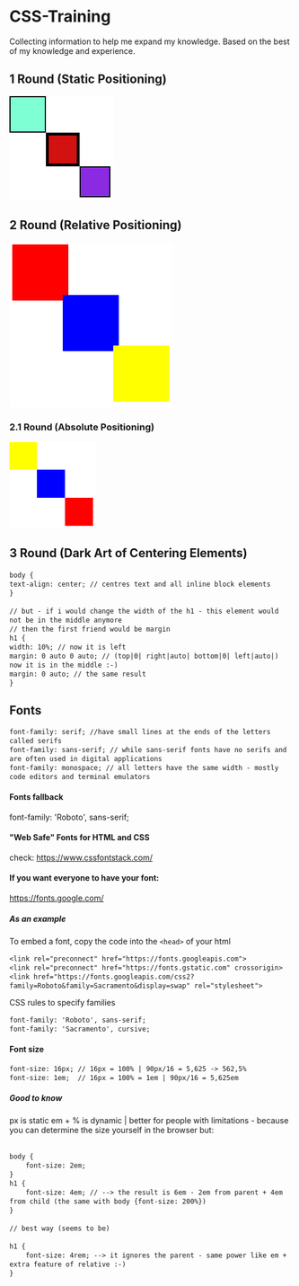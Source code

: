 # CSS-Training

Collecting information to help me expand my knowledge.
Based on the best of my knowledge and experience.

## 1 Round (Static Positioning)

![Picture-of-1Round](https://github.com/kohoki/CSS-Training/blob/8c15f65797b72de0e3bc01f4052c57d8b063124d/1round/1round.png)

## 2 Round (Relative Positioning)

![Picture-of-2Round](https://github.com/kohoki/CSS-Training/blob/bf42cb7a09221b8d13c9ff1f29b79678f30572f6/2round/2round.png)

### 2.1 Round (Absolute Positioning)

![Picture-of-21Round](https://github.com/kohoki/CSS-Training/blob/00d9dd1a3b2b7d4cf2ca9100a28e3b8e060a5e50/2.1round/21round.png)

## 3 Round (Dark Art of Centering Elements)

```
body {
text-align: center; // centres text and all inline block elements
}

// but - if i would change the width of the h1 - this element would not be in the middle anymore
// then the first friend would be margin
h1 {
width: 10%; // now it is left
margin: 0 auto 0 auto; // (top|0| right|auto| bottom|0| left|auto|) now it is in the middle :-)
margin: 0 auto; // the same result
}
```

## Fonts

```
font-family: serif; //have small lines at the ends of the letters called serifs
font-family: sans-serif; // while sans-serif fonts have no serifs and are often used in digital applications
font-family: monospace; // all letters have the same width - mostly code editors and terminal emulators
```

#### Fonts fallback

font-family: 'Roboto', sans-serif;

#### "Web Safe" Fonts for HTML and CSS

check:
https://www.cssfontstack.com/

#### If you want everyone to have your font:

https://fonts.google.com/

##### As an example

To embed a font, copy the code into the `<head>` of your html

```
<link rel="preconnect" href="https://fonts.googleapis.com">
<link rel="preconnect" href="https://fonts.gstatic.com" crossorigin>
<link href="https://fonts.googleapis.com/css2?family=Roboto&family=Sacramento&display=swap" rel="stylesheet">
```

CSS rules to specify families

```
font-family: 'Roboto', sans-serif;
font-family: 'Sacramento', cursive;
```

#### Font size

```
font-size: 16px; // 16px = 100% | 90px/16 = 5,625 -> 562,5%
font-size: 1em;  // 16px = 100% = 1em | 90px/16 = 5,625em
```

##### Good to know

px is static
em + % is dynamic | better for people with limitations - because you can determine the size yourself in the browser
but:

```

body {
    font-size: 2em;
}
h1 {
    font-size: 4em; // --> the result is 6em - 2em from parent + 4em from child (the same with body {font-size: 200%})
}

// best way (seems to be)

h1 {
    font-size: 4rem; --> it ignores the parent - same power like em + extra feature of relative :-)
}

```
